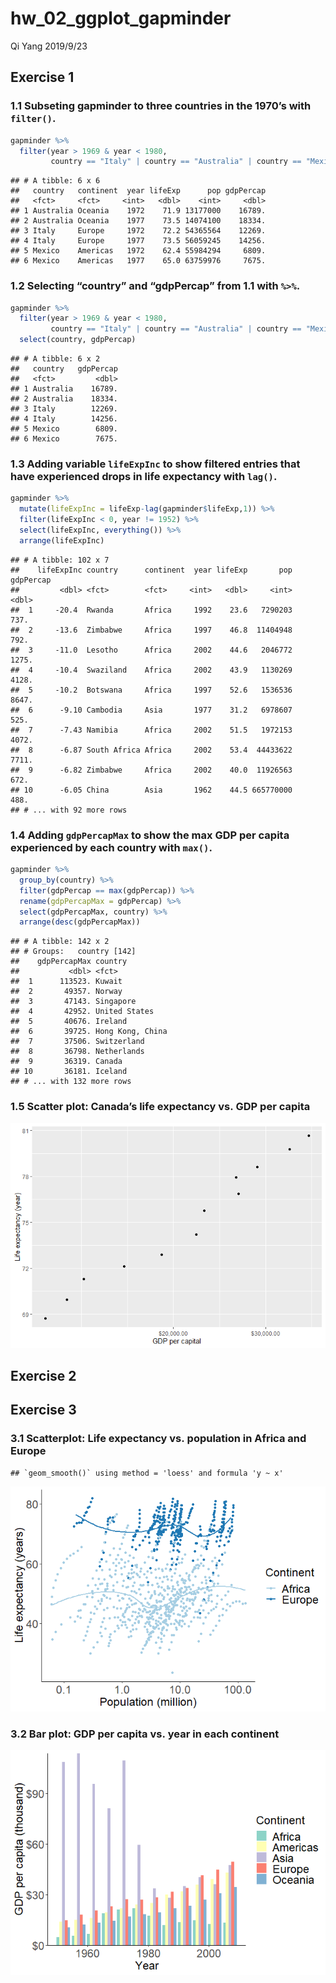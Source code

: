 hw\_02\_ggplot\_gapminder
================
Qi Yang
2019/9/23

## Exercise 1

### 1.1 Subseting gapminder to three countries in the 1970’s with `filter()`.

``` r
gapminder %>%
  filter(year > 1969 & year < 1980,
         country == "Italy" | country == "Australia" | country == "Mexico")
```

    ## # A tibble: 6 x 6
    ##   country   continent  year lifeExp      pop gdpPercap
    ##   <fct>     <fct>     <int>   <dbl>    <int>     <dbl>
    ## 1 Australia Oceania    1972    71.9 13177000    16789.
    ## 2 Australia Oceania    1977    73.5 14074100    18334.
    ## 3 Italy     Europe     1972    72.2 54365564    12269.
    ## 4 Italy     Europe     1977    73.5 56059245    14256.
    ## 5 Mexico    Americas   1972    62.4 55984294     6809.
    ## 6 Mexico    Americas   1977    65.0 63759976     7675.

### 1.2 Selecting “country” and “gdpPercap” from 1.1 with `%>%`.

``` r
gapminder %>%
  filter(year > 1969 & year < 1980,
         country == "Italy" | country == "Australia" | country == "Mexico") %>% 
  select(country, gdpPercap)
```

    ## # A tibble: 6 x 2
    ##   country   gdpPercap
    ##   <fct>         <dbl>
    ## 1 Australia    16789.
    ## 2 Australia    18334.
    ## 3 Italy        12269.
    ## 4 Italy        14256.
    ## 5 Mexico        6809.
    ## 6 Mexico        7675.

### 1.3 Adding variable `lifeExpInc` to show filtered entries that have experienced drops in life expectancy with `lag()`.

``` r
gapminder %>% 
  mutate(lifeExpInc = lifeExp-lag(gapminder$lifeExp,1)) %>% 
  filter(lifeExpInc < 0, year != 1952) %>% 
  select(lifeExpInc, everything()) %>% 
  arrange(lifeExpInc)
```

    ## # A tibble: 102 x 7
    ##    lifeExpInc country      continent  year lifeExp       pop gdpPercap
    ##         <dbl> <fct>        <fct>     <int>   <dbl>     <int>     <dbl>
    ##  1     -20.4  Rwanda       Africa     1992    23.6   7290203      737.
    ##  2     -13.6  Zimbabwe     Africa     1997    46.8  11404948      792.
    ##  3     -11.0  Lesotho      Africa     2002    44.6   2046772     1275.
    ##  4     -10.4  Swaziland    Africa     2002    43.9   1130269     4128.
    ##  5     -10.2  Botswana     Africa     1997    52.6   1536536     8647.
    ##  6      -9.10 Cambodia     Asia       1977    31.2   6978607      525.
    ##  7      -7.43 Namibia      Africa     2002    51.5   1972153     4072.
    ##  8      -6.87 South Africa Africa     2002    53.4  44433622     7711.
    ##  9      -6.82 Zimbabwe     Africa     2002    40.0  11926563      672.
    ## 10      -6.05 China        Asia       1962    44.5 665770000      488.
    ## # ... with 92 more rows

### 1.4 Adding `gdpPercapMax` to show the max GDP per capita experienced by each country with `max()`.

``` r
gapminder %>% 
  group_by(country) %>% 
  filter(gdpPercap == max(gdpPercap)) %>% 
  rename(gdpPercapMax = gdpPercap) %>% 
  select(gdpPercapMax, country) %>% 
  arrange(desc(gdpPercapMax))
```

    ## # A tibble: 142 x 2
    ## # Groups:   country [142]
    ##    gdpPercapMax country         
    ##           <dbl> <fct>           
    ##  1      113523. Kuwait          
    ##  2       49357. Norway          
    ##  3       47143. Singapore       
    ##  4       42952. United States   
    ##  5       40676. Ireland         
    ##  6       39725. Hong Kong, China
    ##  7       37506. Switzerland     
    ##  8       36798. Netherlands     
    ##  9       36319. Canada          
    ## 10       36181. Iceland         
    ## # ... with 132 more rows

### 1.5 Scatter plot: Canada’s life expectancy vs. GDP per capita

![](hw_02_ggplot_gapminder_files/figure-gfm/unnamed-chunk-5-1.png)<!-- -->

## Exercise 2

## Exercise 3

### 3.1 Scatterplot: Life expectancy vs. population in Africa and Europe

    ## `geom_smooth()` using method = 'loess' and formula 'y ~ x'

![](hw_02_ggplot_gapminder_files/figure-gfm/unnamed-chunk-6-1.png)<!-- -->

### 3.2 Bar plot: GDP per capita vs. year in each continent

![](hw_02_ggplot_gapminder_files/figure-gfm/unnamed-chunk-7-1.png)<!-- -->

